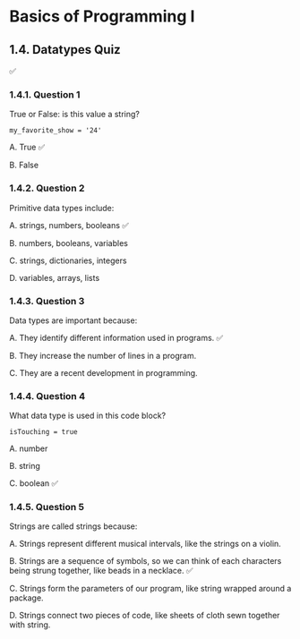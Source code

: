 # Basics of Programming I
## 1.4. Datatypes Quiz

✅

### 1.4.1. Question 1

True or False: is this value a string?

```
my_favorite_show = '24'
```

A. True ✅

B. False


### 1.4.2. Question 2

Primitive data types include:


A. strings, numbers, booleans ✅

B. numbers, booleans, variables

C. strings, dictionaries, integers

D. variables, arrays, lists


### 1.4.3. Question 3

Data types are important because:


A. They identify different information used in programs. ✅

B. They increase the number of lines in a program.

C. They are a recent development in programming.


### 1.4.4. Question 4

What data type is used in this code block?

```
isTouching = true
```

A. number

B. string

C. boolean ✅


### 1.4.5. Question 5

Strings are called strings because:


A. Strings represent different musical intervals, like the strings on a violin.

B. Strings are a sequence of symbols, so we can think of each characters being strung together, like beads in a necklace. ✅

C. Strings form the parameters of our program, like string wrapped around a package.

D. Strings connect two pieces of code, like sheets of cloth sewn together with string.
